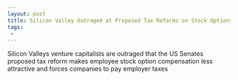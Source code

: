 ```yaml
---
layout: post
title: Silicon Valley Outraged at Proposed Tax Reforms on Stock Options
tags:
 -
---
```

Silicon Valleys venture capitalists are outraged that the US Senates proposed tax reform makes employee stock option compensation less attractive and forces companies to pay employer taxes
